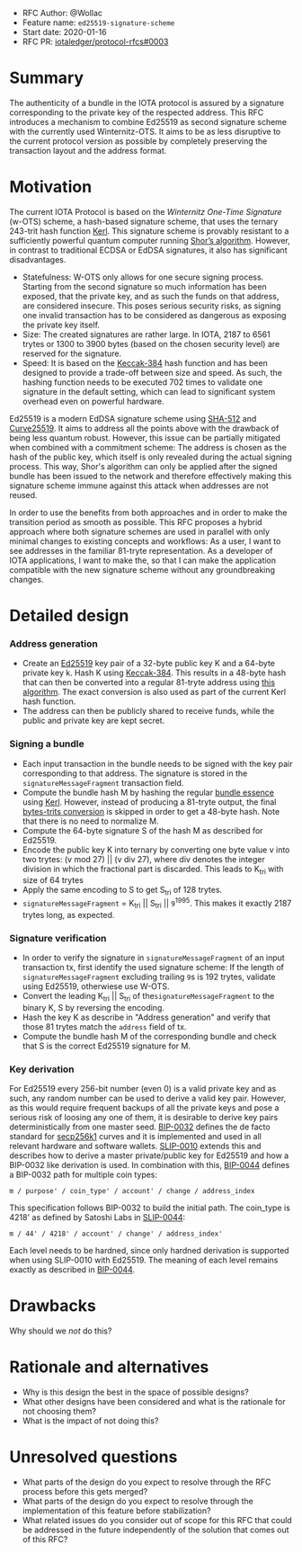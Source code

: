 + RFC Author: @Wollac
+ Feature name: `ed25519-signature-scheme`
+ Start date: 2020-01-16
+ RFC PR: [iotaledger/protocol-rfcs#0003](https://github.com/iotaledger/protocol-rfcs/pull/0003)

# Summary

The authenticity of a bundle in the IOTA protocol is assured by a signature corresponding to the private key of the respected address. This RFC introduces a mechanism to combine Ed25519 as second signature scheme with the currently used Winternitz-OTS. It aims to be as less disruptive to the current protocol version as possible by completely preserving the transaction layout and the address format.

# Motivation

The current IOTA Protocol is based on the _Winternitz One-Time Signature_ (w-OTS) scheme, a hash-based signature scheme, that uses the ternary 243-trit hash function [Kerl](https://github.com/iotaledger/kerl/blob/master/IOTA-Kerl-spec.md). This signature scheme is provably resistant to a sufficiently powerful quantum computer running [Shor’s algorithm](https://en.wikipedia.org/wiki/Shor%27s_algorithm). However, in contrast to traditional ECDSA or EdDSA signatures, it also has significant disadvantages.
- Statefulness: W-OTS only allows for one secure signing process. Starting from the second signature so much information has been exposed, that the private key, and as such the funds on that address, are considered insecure. This poses serious security risks, as signing one invalid transaction has to be considered as dangerous as exposing the private key itself.
- Size: The created signatures are rather large. In IOTA, 2187 to 6561 trytes or 1300 to 3900 bytes (based on the chosen security level) are reserved for the signature.
- Speed: It is based on the [Keccak-384](https://keccak.team/keccak.html) hash function and has been designed to provide a trade-off between size and speed. As such, the hashing function needs to be executed 702 times to validate one signature in the default setting, which can lead to significant system overhead even on powerful hardware.

Ed25519 is a modern EdDSA signature scheme using [SHA-512](https://en.wikipedia.org/wiki/SHA-512) and [Curve25519](https://en.wikipedia.org/wiki/Curve25519). It aims to address all the points above with the drawback of being less quantum robust. However, this issue can be partially mitigated when combined with a commitment scheme: The address is chosen as the hash of the public key, which itself is only revealed during the actual signing process. This way, Shor's algorithm can only be applied after the signed bundle has been issued to the network and therefore effectively making this signature scheme immune against this attack when addresses are not reused.

In order to use the benefits from both approaches and in order to make the transition period as smooth as possible. This RFC proposes a hybrid approach where both signature schemes are used in parallel with only minimal changes to existing concepts and workflows: 
As a user, I want to see addresses in the familiar 81-tryte representation. 
As a developer of IOTA applications, I want to make the, so that I can make the application compatible with the new signature scheme without any groundbreaking changes.

# Detailed design

### Address generation

- Create an [Ed25519](https://ed25519.cr.yp.to/) key pair of a 32-byte public key K and a 64-byte private key k. Hash K using [Keccak-384](https://keccak.team/keccak.html). This results in a 48-byte hash that can then be converted into a regular 81-tryte address using [this algorithm](https://github.com/iotaledger/kerl/blob/master/IOTA-Kerl-spec.md#trits---bytes-encoding). The exact conversion is also used as part of the current Kerl hash function.
- The address can then be publicly shared to receive funds, while the public and private key are kept secret.

### Signing a bundle

- Each input transaction in the bundle needs to be signed with the key pair corresponding to that address. The signature is stored in the `signatureMessageFragment` transaction field.
- Compute the bundle hash M by hashing the regular [bundle essence](https://docs.iota.org/docs/getting-started/0.1/transactions/bundles#bundle-essence) using [Kerl](https://github.com/iotaledger/kerl/blob/master/IOTA-Kerl-spec.md). However, instead of producing a 81-tryte output, the final [bytes-trits conversion](https://github.com/iotaledger/kerl/blob/master/IOTA-Kerl-spec.md#conversion-bytes-tofrom-biginteger) is skipped in order to get a 48-byte hash. Note that there is no need to normalize M.
- Compute the 64-byte signature S of the hash M as described for Ed25519.
- Encode the public key K into ternary by converting one byte value v into two trytes: (v mod 27) || (v div 27), where div denotes the integer division in which the fractional part is discarded. This leads to K<sub>tri</sub> with size of 64 trytes
- Apply the same encoding to S to get S<sub>tri</sub> of 128 trytes.
- `signatureMessageFragment` = K<sub>tri</sub> || S<sub>tri</sub> || `9`<sup>1995</sup>. This makes it exactly 2187 trytes long, as expected.

### Signature verification

- In order to verify the signature in `signatureMessageFragment` of an input transaction tx, first identify the used signature scheme: If the length of `signatureMessageFragment` excluding trailing `9`s is 192 trytes, validate using Ed25519, otherwiese use W-OTS.
- Convert the leading K<sub>tri</sub> || S<sub>tri</sub> of the`signatureMessageFragment` to the binary K, S by reversing the encoding. 
- Hash the key K as describe in "Address generation" and verify that those 81 trytes match the `address` field of tx.
- Compute the bundle hash M of the corresponding bundle and check that S is the correct Ed25519 signature for M.

### Key derivation

For Ed25519 every 256-bit number (even 0) is a valid private key and as such, any random number can be used to derive a valid key pair. However, as this would require frequent backups of all the private keys and pose a serious risk of loosing any one of them, it is desirable to derive key pairs deterministically from one master seed.
[BIP-0032](https://github.com/bitcoin/bips/blob/master/bip-0032.mediawiki) defines the de facto standard for [secp256k1](http://www.secg.org/sec2-v2.pdf) curves and it is implemented and used in all relevant hardware and software wallets. [SLIP-0010](https://github.com/satoshilabs/slips/blob/master/slip-0010.md) extends this and describes how to derive a master private/public key for Ed25519 and how a BIP-0032 like derivation is used.
In combination with this, [BIP-0044](https://github.com/bitcoin/bips/blob/master/bip-0044.mediawiki) defines
a BIP-0032 path for multiple coin types:
```
m / purpose' / coin_type' / account' / change / address_index
```
This specification follows BIP-0032 to build the initial path. The coin_type is 4218' as defined by Satoshi Labs in [SLIP-0044](https://github.com/satoshilabs/slips/blob/master/slip-0044.md):
```
m / 44' / 4218' / account' / change' / address_index'
```
Each level needs to be hardned, since only hardned derivation is supported when using SLIP-0010 with Ed25519. The meaning of each level remains exactly as described in [BIP-0044](https://github.com/bitcoin/bips/blob/master/bip-0044.mediawiki).

# Drawbacks

Why should we *not* do this?

# Rationale and alternatives

- Why is this design the best in the space of possible designs?
- What other designs have been considered and what is the rationale for not
  choosing them?
- What is the impact of not doing this?

# Unresolved questions

- What parts of the design do you expect to resolve through the RFC process
  before this gets merged?
- What parts of the design do you expect to resolve through the implementation
  of this feature before stabilization?
- What related issues do you consider out of scope for this RFC that could be
  addressed in the future independently of the solution that comes out of this
  RFC?